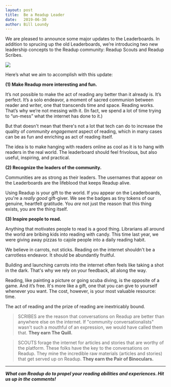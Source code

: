 ```yaml
---
layout: post
title:  Be a Readup Leader
date:   2019-06-30
author: Bill Loundy
---
```

We are pleased to announce some major updates to the Leaderboards. In addition to sprucing up the old Leaderboards, we’re introducing two new leadership concepts to the Readup community: Readup Scouts and Readup Scribes.

<img src="https://blog.readup.com/pics/leaderboardsv2.PNG">

Here’s what we aim to accomplish with this update: 

<b>(1) Make Readup more interesting and fun.</b>

It’s not possible to make the act of reading any better than it already is. It’s perfect. It’s a solo endeavor, a moment of sacred communion between reader and writer, one that transcends time and space. Reading works. That’s why we’re not messing with it. (In fact, we spend a lot of time trying to “un-mess” what the internet has done to it.) 

But that doesn't mean that there's not a lot that tech can do to increase the quality of <i>community engagement</i> aspect of reading, which in many cases can be as fun and enriching as act of reading itself. 

The idea is to make hanging with readers online as cool as it is to hang with readers in the real world. The leaderboard should feel frivolous, but also useful, inspiring, and practical.

<b>(2) Recognize the leaders of the community.</b>

Communities are as strong as their leaders. The usernames that appear on the Leaderboards are the lifeblood that keeps Readup alive.

Using Readup is your gift to the world. If you appear on the Leaderboards, you're a _really good_ gift-giver. We see the badges as tiny tokens of our genuine, heartfelt gratitude. You <i>are</i> not just the reason that this thing exists, you are the thing itself. 

<b>(3) Inspire people to read.</b>

Anything that motivates people to read is a good thing. Librarians all around the world are bribing kids into reading with candy. This time last year, we were giving away pizzas to cajole people into a daily reading habit. 

We believe in carrots, not sticks. Reading on the internet shouldn't be a carrotless endeavor. It should be abundantly fruitful.

Building and launching carrots into the internet often feels like taking a shot in the dark. That's why we rely on your feedback, all along the way.

Reading, like painting a picture or going scuba diving, is the opposite of a game. And it’s free. It's more like a gift, one that you can give to yourself whenever you want. The cost, however, is your most valuable resource: time. 

The act of reading and the prize of reading are inextricably bound.

> SCRIBES are the reason that conversations on Readup are better than anywhere else on the internet. If "community conversationalists" wasn't such a mouthful of an expression, we would have called them that. **They earn The Quill.**

> SCOUTS forage the internet for articles and stories that are worthy of the platform. These folks have the key to the conversations on Readup. They mine the incredible raw materials (articles and stories) that get served up on Readup. **They earn the Pair of Binoculars.** 

<hr>

<i><b>What can Readup do to propel your reading abilities and experiences. Hit us up in the comments! </b></i>
